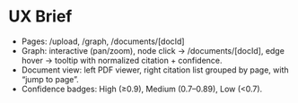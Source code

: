 # UX Brief

- Pages: /upload, /graph, /documents/[docId]
- Graph: interactive (pan/zoom), node click → /documents/[docId], edge hover → tooltip with normalized citation + confidence.
- Document view: left PDF viewer, right citation list grouped by page, with “jump to page”.
- Confidence badges: High (≥0.9), Medium (0.7–0.89), Low (<0.7).
